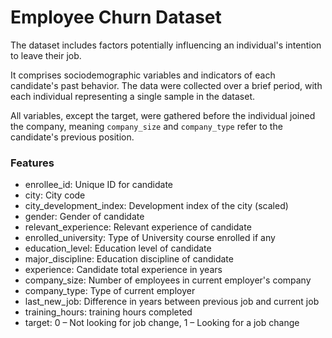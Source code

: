 # Employee Churn Dataset
The dataset includes factors potentially influencing an individual's intention to leave their job. 

It comprises sociodemographic variables and indicators of each candidate's past behavior. 
The data were collected over a brief period, with each individual representing a single sample in the dataset. 

All variables, except the target, were gathered before the individual joined the company, 
meaning `company_size` and `company_type` refer to the candidate's previous position.

### Features

- enrollee_id: Unique ID for candidate 
- city: City code 
- city_development_index: Development index of the city (scaled)
- gender: Gender of candidate 
- relevant_experience: Relevant experience of candidate 
- enrolled_university: Type of University course enrolled if any 
- education_level: Education level of candidate 
- major_discipline: Education discipline of candidate 
- experience: Candidate total experience in years 
- company_size: Number of employees in current employer's company 
- company_type: Type of current employer 
- last_new_job: Difference in years between previous job and current job 
- training_hours: training hours completed 
- target: 0 – Not looking for job change, 1 – Looking for a job change
